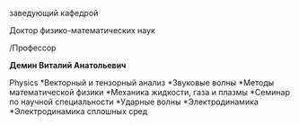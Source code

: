 заведующий кафедрой

Доктор физико-математических наук

/Профессор

**Демин Виталий Анатольевич**

Physics
	*Векторный и тензорный анализ
	*Звуковые волны
	*Методы математической физики
	*Механика жидкости, газа и плазмы
	*Семинар по научной специальности
	*Ударные волны
	*Электродинамика
	*Электродинамика сплошных сред